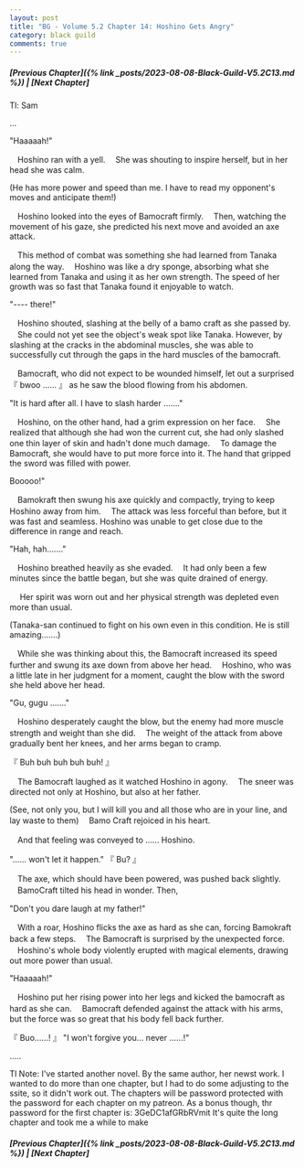 ```yaml
---
layout: post
title: "BG - Volume 5.2 Chapter 14: Hoshino Gets Angry"
category: black guild
comments: true
---
```


##### [Previous Chapter]({% link _posts/2023-08-08-Black-Guild-V5.2C13.md %}) \| [Next Chapter]



Tl: Sam

…


"Haaaaah!"

　Hoshino ran with a yell.
　She was shouting to inspire herself, but in her head she was calm.

(He has more power and speed than me. I have to read my opponent's moves and anticipate them!)

　Hoshino looked into the eyes of Bamocraft firmly.
　Then, watching the movement of his gaze, she predicted his next move and avoided an axe attack.
<!--more-->

　This method of combat was something she had learned from Tanaka along the way.
　Hoshino was like a dry sponge, absorbing what she learned from Tanaka and using it as her own strength. The speed of her growth was so fast that Tanaka found it enjoyable to watch.

"---- there!"

　Hoshino shouted, slashing at the belly of a bamo craft as she passed by.
　She could not yet see the object's weak spot like Tanaka. However, by slashing at the cracks in the abdominal muscles, she was able to successfully cut through the gaps in the hard muscles of the bamocraft.

　Bamocraft, who did not expect to be wounded himself, let out a surprised 『 bwoo ...... 』 as he saw the blood flowing from his abdomen.

"It is hard after all. I have to slash harder ......."

　Hoshino, on the other hand, had a grim expression on her face.
　She realized that although she had won the current cut, she had only slashed one thin layer of skin and hadn't done much damage.
　To damage the Bamocraft, she would have to put more force into it. The hand that gripped the sword was filled with power.

Booooo!"

　Bamokraft then swung his axe quickly and compactly, trying to keep Hoshino away from him.
　The attack was less forceful than before, but it was fast and seamless. Hoshino was unable to get close due to the difference in range and reach.

"Hah, hah......."

　Hoshino breathed heavily as she evaded.
　It had only been a few minutes since the battle began, but she was quite drained of energy.

　 Her spirit was worn out and her physical strength was depleted even more than usual.

(Tanaka-san continued to fight on his own even in this condition. He is still amazing.......)

　While she was thinking about this, the Bamocraft increased its speed further and swung its axe down from above her head.
　Hoshino, who was a little late in her judgment for a moment, caught the blow with the sword she held above her head.

"Gu, gugu ......."

　Hoshino desperately caught the blow, but the enemy had more muscle strength and weight than she did.
　The weight of the attack from above gradually bent her knees, and her arms began to cramp.

『 Buh buh buh buh buh! 』

　The Bamocraft laughed as it watched Hoshino in agony.
　The sneer was directed not only at Hoshino, but also at her father.

(See, not only you, but I will kill you and all those who are in your line, and lay waste to them)
　Bamo Craft rejoiced in his heart.

　And that feeling was conveyed to ...... Hoshino.

"...... won't let it happen."
『 Bu? 』

　The axe, which should have been powered, was pushed back slightly.
　BamoCraft tilted his head in wonder. Then,

"Don't you dare laugh at my father!"

　With a roar, Hoshino flicks the axe as hard as she can, forcing Bamokraft back a few steps.
　The Bamocraft is surprised by the unexpected force.
　Hoshino's whole body violently erupted with magical elements, drawing out more power than usual.

"Haaaaah!"

　Hoshino put her rising power into her legs and kicked the bamocraft as hard as she can.
　Bamocraft defended against the attack with his arms, but the force was so great that his body fell back further.

『 Buo......! 』
"I won't forgive you... never ......!"



.....


Tl Note: I've started another novel. By the same author, her newst work. I wanted to do more than one chapter, but I had to do some adjusting to the ssite, so it didn't work out. The chapters will be password protected with the password for each chapter on my patreon. As a bonus though, thr password for the first chapter is: 3GeDC1afGRbRVmit
It's quite the long chapter and took me a while to make

##### [Previous Chapter]({% link _posts/2023-08-08-Black-Guild-V5.2C13.md %}) \| [Next Chapter]
